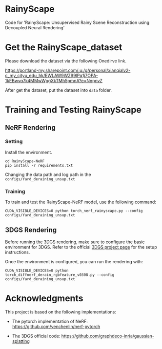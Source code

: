 # RainyScape
Code for 'RainyScape: Unsupervised Rainy Scene Reconstruction using Decoupled Neural Rendering'


# Get the RainyScape_dataset

Please download the dataset via the following Onedirve link.

https://portland-my.sharepoint.com/:u:/g/personal/xianqialv2-c_my_cityu_edu_hk/EWLAW9WZ99lPq1j7OPA-1kEBwvq7k4MMwWpgXkTMh5pmnA?e=NnpnvZ

After get the dataset, put the dataset into ```data``` folder.

# Training and Testing RainyScape

## NeRF Rendering

### Setting

Install the environment.
```
cd RainyScape-NeRF
pip install -r requirements.txt
```

Changing the data path and log path in the ```configs/Yard_deraining_unsup.txt```

### Training
To train and test the RainyScape-NeRF model, use the following command:

```
CUDA_VISIBLE_DEVICES=0 python torch_nerf_rainyscape.py --config configs/Yard_deraining_unsup.txt
```

## 3DGS Rendering

Before running the 3DGS rendering, make sure to configure the basic environment for 3DGS. Refer to the official [3DGS project page](https://github.com/graphdeco-inria/gaussian-splatting) for the setup instructions.

Once the environment is configured, you can run the rendering with:

```
CUDA_VISIBLE_DEVICES=0 python torch_diffnerf_derain_rgbfeature_v0308.py --config configs/Yard_deraining_unsup.txt
```

# Acknowledgments

This project is based on the following implementations:

- The pytorch implementation of NeRF: https://github.com/yenchenlin/nerf-pytorch

- The 3DGS official code: https://github.com/graphdeco-inria/gaussian-splatting

